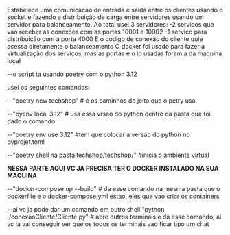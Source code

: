 
Estabelece uma comunicacao de entrada e saida entre os clientes usando o socket e fazendo a distribuição de carga entre servidores usando um servidor para balanceamento.
Ao total usei 3 servidores:
-2 servicos que vao receber as conexoes com as portas 10001 e 10002
-1 servico para distribuição  com a porta 4000
E o codigo de conexão do cliente quie acessa diretamente o balanceamento
O docker foi usado para fazer a virtualização dos serviços, mas as portas e o ip usadas foram a da maquina local 

--o script ta usando poetry com o python 3.12

usei os seguintes comandos:

--"poetry new techshop" # é os caminhos do jeito que o petry usa

--"pyenv local 3.12" # usa essa vrsao do python dentro da pasta que foi dado o comando 

--"poetry env use 3.12"  #tem que colocar a versao do python  no pyprojet.toml

--"poetry shell na pasta techshop/techshop/" #inicia o ambiente virtual

****NESSA PARTE AQUI VC JA PRECISA TER O DOCKER INSTALADO NA SUA MAQUINA****

--"docker-compose up --build" # da esse comando na mesma pasta que o dockerfile e o docker-compose.yml estao, eles que vao criar os containers

--ai vc ja pode dar um comando em outro shell "python ./conexaoCliente/Cliente.py" # abre outros terminais e da esse comando, ai vc ja vai conseguir ver que os todos os terminais vao ficar tipo um chat

